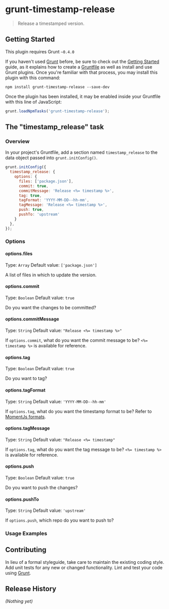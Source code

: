 # grunt-timestamp-release

> Release a timestamped version.

## Getting Started
This plugin requires Grunt `~0.4.0`

If you haven't used [Grunt](http://gruntjs.com/) before, be sure to check out the [Getting Started](http://gruntjs.com/getting-started) guide, as it explains how to create a [Gruntfile](http://gruntjs.com/sample-gruntfile) as well as install and use Grunt plugins. Once you're familiar with that process, you may install this plugin with this command:

```shell
npm install grunt-timestamp-release --save-dev
```

Once the plugin has been installed, it may be enabled inside your Gruntfile with this line of JavaScript:

```js
grunt.loadNpmTasks('grunt-timestamp-release');
```

## The "timestamp_release" task

### Overview
In your project's Gruntfile, add a section named `timestamp_release` to the data object passed into `grunt.initConfig()`.

```js
grunt.initConfig({
  timestamp_release: {
    options: {
      files: ['package.json'],
      commit: true,
      commitMessage: 'Release <%= timestamp %>',
      tag: true,
      tagFormat: 'YYYY-MM-DD--hh-mm',
      tagMessage: 'Release <%= timestamp %>',
      push: true,
      pushTo: 'upstream'
    }
  },
});
```

### Options

#### options.files
Type: `Array`
Default value: `['package.json']`  

A list of files in which to update the version.

#### options.commit  
Type: `Boolean`
Default value: `true`  

Do you want the changes to be committed?

#### options.commitMessage
Type: `String`
Default value: `"Release <%= timestamp %>"`  

If `options.commit`, what do you want the commit message to be? `<%= timestamp %>` is available for reference.

#### options.tag
Type: `Boolean`
Default value: `true`  

Do you want to tag?

#### options.tagFormat
Type: `String`
Default value: `'YYYY-MM-DD--hh-mm'`  

If `options.tag`, what do you want the timestamp format to be? Refer to [MomentJs
formats](http://momentjs.com/docs/#/parsing/string-format/).

#### options.tagMessage  
Type: `String`
Default value: `"Release <%= timestamp"`  

If `options.tag`, what do you want the tag message to be? `<%= timestamp %>` is available for reference.

#### options.push
Type: `Boolean`
Default value: `true`  

Do you want to push the changes?

#### options.pushTo
Type: `String`
Default value: `'upstream'`  

If `options.push`, which repo do you want to push to?

### Usage Examples

## Contributing
In lieu of a formal styleguide, take care to maintain the existing coding style. Add unit tests for any new or changed functionality. Lint and test your code using [Grunt](http://gruntjs.com/).

## Release History
_(Nothing yet)_

